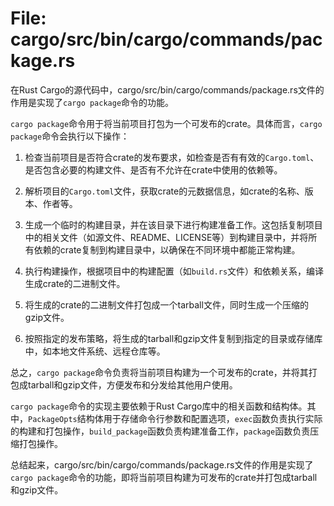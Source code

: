# File: cargo/src/bin/cargo/commands/package.rs

在Rust Cargo的源代码中，cargo/src/bin/cargo/commands/package.rs文件的作用是实现了`cargo package`命令的功能。

`cargo package`命令用于将当前项目打包为一个可发布的crate。具体而言，`cargo package`命令会执行以下操作：

1. 检查当前项目是否符合crate的发布要求，如检查是否有有效的`Cargo.toml`、是否包含必要的构建文件、是否有不允许在crate中使用的依赖等。

2. 解析项目的`Cargo.toml`文件，获取crate的元数据信息，如crate的名称、版本、作者等。

3. 生成一个临时的构建目录，并在该目录下进行构建准备工作。这包括复制项目中的相关文件（如源文件、README、LICENSE等）到构建目录中，并将所有依赖的crate复制到构建目录中，以确保在不同环境中都能正常构建。

4. 执行构建操作，根据项目中的构建配置（如`build.rs`文件）和依赖关系，编译生成crate的二进制文件。

5. 将生成的crate的二进制文件打包成一个tarball文件，同时生成一个压缩的gzip文件。

6. 按照指定的发布策略，将生成的tarball和gzip文件复制到指定的目录或存储库中，如本地文件系统、远程仓库等。

总之，`cargo package`命令负责将当前项目构建为一个可发布的crate，并将其打包成tarball和gzip文件，方便发布和分发给其他用户使用。

`cargo package`命令的实现主要依赖于Rust Cargo库中的相关函数和结构体。其中，`PackageOpts`结构体用于存储命令行参数和配置选项，`exec`函数负责执行实际的构建和打包操作，`build_package`函数负责构建准备工作，`package`函数负责压缩打包操作。

总结起来，cargo/src/bin/cargo/commands/package.rs文件的作用是实现了`cargo package`命令的功能，即将当前项目构建为可发布的crate并打包成tarball和gzip文件。

